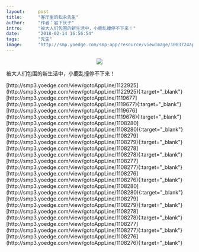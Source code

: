 ```yaml
---
layout:     post
title:      "客厅里的松永先生"
author:     "作者：岩下庆子"
intro:      "被大人们包围的新生活中，小鹿乱撞停不下来！"
date:       "2018-02-14 16:56:54"
tags:       "先生"
image:      "http://smp.yoedge.com/smp-app/resource/viewImage/1003724appline.png"
---
```

<div style="text-align: center">
<p><img src="http://smp.yoedge.com/smp-app/resource/viewImage/1003724appline.png"/></p>
</div>
<p class="post-meta">
<span>被大人们包围的新生活中，小鹿乱撞停不下来！</span>
</p>
[http://smp3.yoedge.com/view/gotoAppLine/1122925](http://smp3.yoedge.com/view/gotoAppLine/1122925){:target="_blank"}
[http://smp3.yoedge.com/view/gotoAppLine/1119677](http://smp3.yoedge.com/view/gotoAppLine/1119677){:target="_blank"}
[http://smp3.yoedge.com/view/gotoAppLine/1119676](http://smp3.yoedge.com/view/gotoAppLine/1119676){:target="_blank"}
[http://smp3.yoedge.com/view/gotoAppLine/1108280](http://smp3.yoedge.com/view/gotoAppLine/1108280){:target="_blank"}
[http://smp3.yoedge.com/view/gotoAppLine/1108279](http://smp3.yoedge.com/view/gotoAppLine/1108279){:target="_blank"}
[http://smp3.yoedge.com/view/gotoAppLine/1108278](http://smp3.yoedge.com/view/gotoAppLine/1108278){:target="_blank"}
[http://smp3.yoedge.com/view/gotoAppLine/1108277](http://smp3.yoedge.com/view/gotoAppLine/1108277){:target="_blank"}
[http://smp3.yoedge.com/view/gotoAppLine/1108276](http://smp3.yoedge.com/view/gotoAppLine/1108276){:target="_blank"}
[http://smp3.yoedge.com/view/gotoAppLine/1108280](http://smp3.yoedge.com/view/gotoAppLine/1108280){:target="_blank"}
[http://smp3.yoedge.com/view/gotoAppLine/1108279](http://smp3.yoedge.com/view/gotoAppLine/1108279){:target="_blank"}
[http://smp3.yoedge.com/view/gotoAppLine/1108278](http://smp3.yoedge.com/view/gotoAppLine/1108278){:target="_blank"}
[http://smp3.yoedge.com/view/gotoAppLine/1108277](http://smp3.yoedge.com/view/gotoAppLine/1108277){:target="_blank"}
[http://smp3.yoedge.com/view/gotoAppLine/1108276](http://smp3.yoedge.com/view/gotoAppLine/1108276){:target="_blank"}


